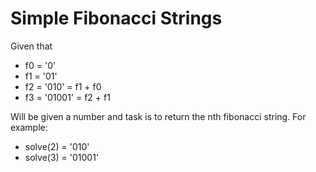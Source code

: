 # Simple Fibonacci Strings

Given that

- f0 = '0'
- f1 = '01'
- f2 = '010' = f1 + f0
- f3 = '01001' = f2 + f1

Will be given a number and task is to return the nth fibonacci string. For example:
- solve(2) = '010'
- solve(3) = '01001'
